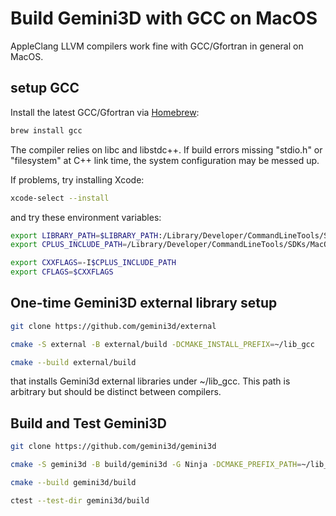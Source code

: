 # Build Gemini3D with GCC on MacOS

AppleClang LLVM compilers work fine with GCC/Gfortran in general on MacOS.

## setup GCC

Install the latest GCC/Gfortran via [Homebrew](https://brew.sh):

```sh
brew install gcc
```

The compiler relies on libc and libstdc++.
If build errors missing "stdio.h" or "filesystem" at C++ link time, the system configuration may be messed up.

If problems, try installing Xcode:

```sh
xcode-select --install
```

and try these environment variables:

```sh
export LIBRARY_PATH=$LIBRARY_PATH:/Library/Developer/CommandLineTools/SDKs/MacOSX.sdk/usr/lib
export CPLUS_INCLUDE_PATH=/Library/Developer/CommandLineTools/SDKs/MacOSX.sdk/usr/include

export CXXFLAGS=-I$CPLUS_INCLUDE_PATH
export CFLAGS=$CXXFLAGS
```

## One-time Gemini3D external library setup

```sh
git clone https://github.com/gemini3d/external

cmake -S external -B external/build -DCMAKE_INSTALL_PREFIX=~/lib_gcc

cmake --build external/build
```

that installs Gemini3d external libraries under ~/lib_gcc.
This path is arbitrary but should be distinct between compilers.

## Build and Test Gemini3D

```sh
git clone https://github.com/gemini3d/gemini3d

cmake -S gemini3d -B build/gemini3d -G Ninja -DCMAKE_PREFIX_PATH=~/lib_gcc

cmake --build gemini3d/build

ctest --test-dir gemini3d/build
```
